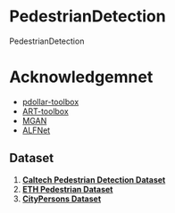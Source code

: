 # PedestrianDetection
PedestrianDetection

# Acknowledgemnet
- [pdollar-toolbox](https://github.com/pdollar/toolbox)
- [ART-toolbox](https://github.com/Trusted-AI/adversarial-robustness-toolbox)
- [MGAN](https://github.com/Leotju/MGAN)
- [ALFNet](https://github.com/VideoObjectSearch/ALFNet)



## Dataset


1. **[Caltech Pedestrian Detection Dataset](http://www.vision.caltech.edu/Image_Datasets/CaltechPedestrians/)**
2. **[ETH Pedestrian Dataset](https://data.vision.ee.ethz.ch/cvl/aess/dataset/)**
3. **[CityPersons Dataset]([https://www.citypersons.net/](https://github.com/cvgroup-njust/CityPersons))**


